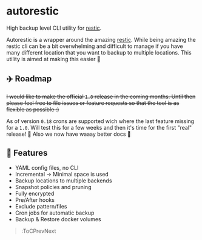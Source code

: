 # autorestic

High backup level CLI utility for [restic](https://restic.net/).

Autorestic is a wrapper around the amazing [restic](https://restic.net/). While being amazing the restic cli can be a bit overwhelming and difficult to manage if you have many different location that you want to backup to multiple locations. This utility is aimed at making this easier 🙂

<!-- ![Sketch](./docs/Sketch.png) -->

## ✈️ Roadmap

~~I would like to make the official `1.0` release in the coming months. Until then please feel free to file issues or feature requests so that the tool is as flexible as possible :)~~

As of version `0.18` crons are supported wich where the last feature missing for a `1.0`. Will test this for a few weeks and then it's time for the first "real" release! 🎉 Also we now have waaay better docs 📒

## 🌈 Features

- YAML config files, no CLI
- Incremental -> Minimal space is used
- Backup locations to multiple backends
- Snapshot policies and pruning
- Fully encrypted
- Pre/After hooks
- Exclude pattern/files
- Cron jobs for automatic backup
- Backup & Restore docker volumes

> :ToCPrevNext
